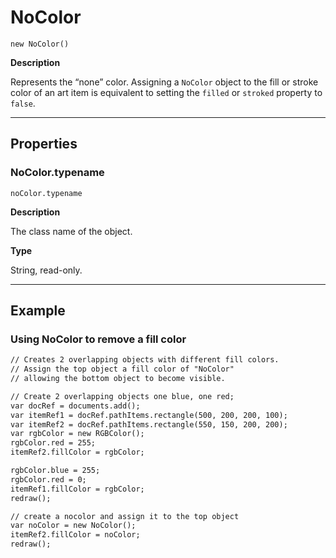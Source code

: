 # NoColor

`new NoColor()`

**Description**

Represents the “none” color. Assigning a `NoColor` object to the fill or stroke color of an art item is equivalent to setting the `filled` or `stroked` property to `false`.

---

## Properties

### NoColor.typename

`noColor.typename`

**Description**

The class name of the object.

**Type**

String, read-only.

---

## Example

### Using NoColor to remove a fill color

```default
// Creates 2 overlapping objects with different fill colors.
// Assign the top object a fill color of "NoColor"
// allowing the bottom object to become visible.

// Create 2 overlapping objects one blue, one red;
var docRef = documents.add();
var itemRef1 = docRef.pathItems.rectangle(500, 200, 200, 100);
var itemRef2 = docRef.pathItems.rectangle(550, 150, 200, 200);
var rgbColor = new RGBColor();
rgbColor.red = 255;
itemRef2.fillColor = rgbColor;

rgbColor.blue = 255;
rgbColor.red = 0;
itemRef1.fillColor = rgbColor;
redraw();

// create a nocolor and assign it to the top object
var noColor = new NoColor();
itemRef2.fillColor = noColor;
redraw();
```
